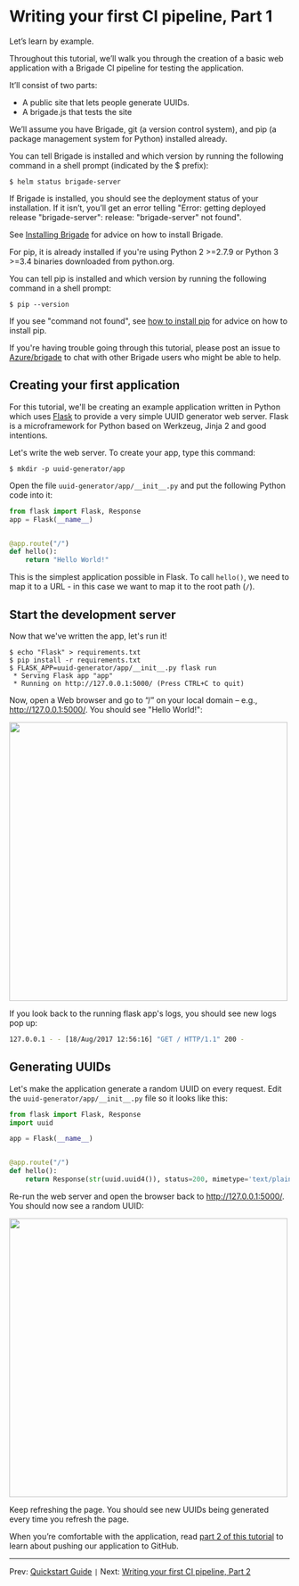 # Writing your first CI pipeline, Part 1

Let’s learn by example.

Throughout this tutorial, we’ll walk you through the creation of a basic web application with a Brigade CI pipeline for testing the application.

It’ll consist of two parts:

- A public site that lets people generate UUIDs.
- A brigade.js that tests the site

We’ll assume you have Brigade, git (a version control system), and pip (a package management system for Python) installed already.

You can tell Brigade is installed and which version by running the following command in a shell prompt (indicated by the $ prefix):

```
$ helm status brigade-server
```

If Brigade is installed, you should see the deployment status of your installation. If it isn’t, you’ll get an error telling "Error: getting deployed release "brigade-server": release: "brigade-server" not found".

See [Installing Brigade][install] for advice on how to install Brigade.

For pip, it is already installed if you're using Python 2 >=2.7.9 or Python 3 >=3.4 binaries downloaded from python.org.

You can tell pip is installed and which version by running the following command in a shell prompt:

```
$ pip --version
```

If you see "command not found", see [how to install pip](https://pip.pypa.io/en/stable/installing/) for advice on how to install pip.

If you're having trouble going through this tutorial, please post an issue to [Azure/brigade][github] to chat with other Brigade users who might be able to help.

## Creating your first application

For this tutorial, we'll be creating an example application written in Python which uses [Flask](http://flask.pocoo.org/) to provide a very simple UUID generator web server. Flask is a microframework for Python based on Werkzeug, Jinja 2 and good intentions.

Let's write the web server. To create your app, type this command:

```
$ mkdir -p uuid-generator/app
```

Open the file `uuid-generator/app/__init__.py` and put the following Python code into it:

```python
from flask import Flask, Response
app = Flask(__name__)


@app.route("/")
def hello():
    return "Hello World!"
```

This is the simplest application possible in Flask. To call `hello()`, we need to map it to a URL - in this case we want to map it to the root path (`/`).

## Start the development server

Now that we've written the app, let's run it!

```
$ echo "Flask" > requirements.txt
$ pip install -r requirements.txt
$ FLASK_APP=uuid-generator/app/__init__.py flask run
 * Serving Flask app "app"
 * Running on http://127.0.0.1:5000/ (Press CTRL+C to quit)
```

Now, open a Web browser and go to “/” on your local domain – e.g., http://127.0.0.1:5000/. You should see "Hello World!":

<img src="img/img1.png" style="height: 500px;" />

If you look back to the running flask app's logs, you should see new logs pop up:

```bash
127.0.0.1 - - [18/Aug/2017 12:56:16] "GET / HTTP/1.1" 200 -
```

## Generating UUIDs

Let's make the application generate a random UUID on every request. Edit the `uuid-generator/app/__init__.py` file so it looks like this:

```python
from flask import Flask, Response
import uuid

app = Flask(__name__)


@app.route("/")
def hello():
    return Response(str(uuid.uuid4()), status=200, mimetype='text/plain')
```

Re-run the web server and open the browser back to http://127.0.0.1:5000/. You should now see a random UUID:

<img src="img/img2.png" style="height: 500px;" />

Keep refreshing the page. You should see new UUIDs being generated every time you refresh the page.

When you’re comfortable with the application, read [part 2 of this tutorial][part2] to learn about pushing our application to GitHub.

---

Prev: [Quickstart Guide][part1] `|` Next: [Writing your first CI pipeline, Part 2][part2]

[github]: https://github.com/Azure/brigade
[install]: install.md
[part1]: tutorial01.md
[part2]: tutorial02.md
